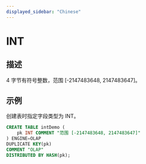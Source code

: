 ```yaml
---
displayed_sidebar: "Chinese"
---
```


# INT

## 描述

4 字节有符号整数，范围 [-2147483648, 2147483647]。

## 示例

创建表时指定字段类型为 INT。

```sql
CREATE TABLE intDemo (
    pk INT COMMENT "范围 [-2147483648, 2147483647]"
) ENGINE=OLAP 
DUPLICATE KEY(pk)
COMMENT "OLAP"
DISTRIBUTED BY HASH(pk);
```